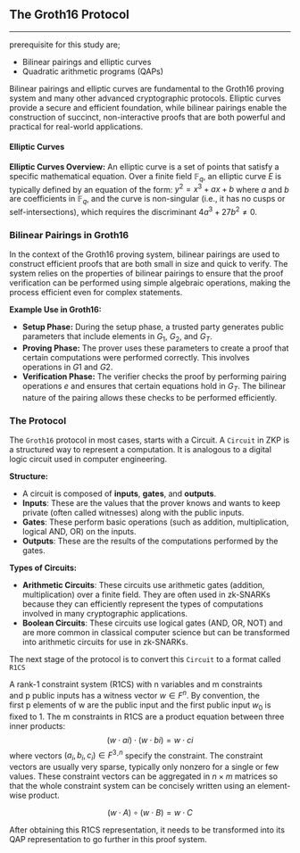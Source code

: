 ## The Groth16 Protocol 
---------------------------


prerequisite for this study are;
- Bilinear pairings and elliptic curves
- Quadratic arithmetic programs (QAPs)

Bilinear pairings and elliptic curves are fundamental to the Groth16 proving system and many other advanced cryptographic protocols. Elliptic curves provide a secure and efficient foundation, while bilinear pairings enable the construction of succinct, non-interactive proofs that are both powerful and practical for real-world applications.


#### Elliptic Curves

**Elliptic Curves Overview:** An elliptic curve is a set of points that satisfy a specific mathematical equation. Over a finite field $\mathbb{F}_q​$, an elliptic curve $E$ is typically defined by an equation of the form: $y^2 = x^3 + ax + b$ where $a$ and $b$ are coefficients in $\mathbb{F}_q$, and the curve is non-singular (i.e., it has no cusps or self-intersections), which requires the discriminant $4a^3 + 27b^2 \neq 0$.

### Bilinear Pairings in Groth16

In the context of the Groth16 proving system, bilinear pairings are used to construct efficient proofs that are both small in size and quick to verify. The system relies on the properties of bilinear pairings to ensure that the proof verification can be performed using simple algebraic operations, making the process efficient even for complex statements.

**Example Use in Groth16:**

- **Setup Phase:** During the setup phase, a trusted party generates public parameters that include elements in $G_1$​, $G_2$​, and $G_T$.
- **Proving Phase:** The prover uses these parameters to create a proof that certain computations were performed correctly. This involves operations in $G1$​ and $G2$.
- **Verification Phase:** The verifier checks the proof by performing pairing operations $e$ and ensures that certain equations hold in $G_T$​. The bilinear nature of the pairing allows these checks to be performed efficiently.

### The Protocol 
The `Groth16` protocol in most cases, starts with a Circuit. A `Circuit`  in ZKP is a structured way to represent a computation. It is analogous to a digital logic circuit used in computer engineering. 

**Structure:**

- A circuit is composed of **inputs**, **gates**, and **outputs**.
- **Inputs**: These are the values that the prover knows and wants to keep private (often called witnesses) along with the public inputs.
- **Gates**: These perform basic operations (such as addition, multiplication, logical AND, OR) on the inputs.
- **Outputs**: These are the results of the computations performed by the gates.

**Types of Circuits:**

- **Arithmetic Circuits**: These circuits use arithmetic gates (addition, multiplication) over a finite field. They are often used in zk-SNARKs because they can efficiently represent the types of computations involved in many cryptographic applications.
- **Boolean Circuits**: These circuits use logical gates (AND, OR, NOT) and are more common in classical computer science but can be transformed into arithmetic circuits for use in zk-SNARKs.

The next stage of the protocol is to convert this `Circuit` to a format called `R1CS` 

A rank-1 constraint system (R1CS) with n variables and m constraints and p public inputs has a witness vector $w∈F^n$. By convention, the first p elements of w are the public input and the first public input $w_0​$ is fixed to 1. The m constraints in R1CS are a product equation between three inner products:
$$
(w⋅ai​)⋅(w⋅bi​)=w⋅ci​
$$
where vectors $(a_i​,b_i​,c_i​)∈F^3⋅^n$ specify the constraint. The constraint vectors are usually very sparse, typically only nonzero for a single or few values. These constraint vectors can be aggregated in $n×m$ matrices so that the whole constraint system can be concisely written using an element-wise product.

$$
(w⋅A)∘(w⋅B)=w⋅C
$$

After obtaining this R1CS representation, it needs to be transformed into its QAP representation to go further in this proof system.
